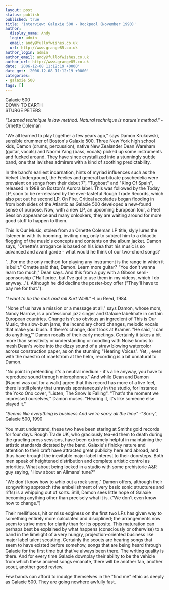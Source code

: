 ```yaml
---
layout: post
status: publish
published: true
title: 'Interview: Galaxie 500 - Rockpool (November 1990)'
author:
  display_name: Andy
  login: admin
  email: andy@fullofwishes.co.uk
  url: http://www.grange85.co.uk
author_login: admin
author_email: andy@fullofwishes.co.uk
author_url: http://www.grange85.co.uk
date: '2006-12-08 11:12:19 +0000'
date_gmt: '2006-12-08 11:12:19 +0000'
categories:
- galaxie 500
tags: []
---
```

<p>Galaxie 500<br/>DOWN TO EARTH<br/>STURGE PETERS</p>
<p><em>&quot;Learned technique Is law method. Natural technique is nature's method.&quot;</em> -Ornette Coleman</p>
<p>&quot;We all learned to play together a few years ago,&quot; says Damon Krukowski, sensible drummer of Boston's Galaxie 500. Three New York high school kids, Damon (drums, percussion), native New Zealander Dean Wareham (guitar, vocals) and Naomi Yang (bass, vocals) picked up some instruments and fucked around. They have since crystallized into a stunningly subtle band, one that lavishes admirers with a kind of soothing predictability.</p>
<p>In the band's earliest incarnation, hints of myriad influences such as the Velvet Underground, the Feelies and general barbituate psychedelia were prevalent on songs from their debut 7&quot;, &quot;Tugboat&quot; and &quot;King Of Spain&quot;, released in 1988 on Boston's Aurora label. This was followed by the Today LP, soon to be re-released by the ever-tasteful Rough Trade Records, which also put out he second LP, On Fire. Critical accolades began flooding in from both sides of the Atlantic as Galaxie 500 developed a new-found sense of purpose. Now, with a new LP, an upcoming European tour, a Peel Session appearance and many onlookers, they are waiting around for more good stuff to happen to them.</p>
<p>This Is Our Music, stolen from an Ornette Coleman LP title, slyly lures the listener in with its booming, inviting ring, only to subject him to a didactic flogging of the music's concepts and contents on the album jacket. Damon says, &quot;Ornette's arrogance is based on his idea that his music is so advanced and avant garde - what would he think of our two-chord songs?</p>
<p>&quot;...For me the only method for playing any instrument is the range in which it is built.&quot; Ornette said that, Damon. Learn more guitar? &quot;You don't wanna learn too much,&quot; Dean says. And this from a guy with a Gibson semi-sponsorship (&quot;Half price, but I've got to use them in my videos, which I do anyway...&quot;). Although he did decline the poster-boy offer (&quot;They'll have to pay me for that.&quot;).</p>
<p><em>&quot;I want to be the rock and roll Kurt Weill.&quot;</em> -Lou Reed, 1984</p>
<p>&quot;None of us have a mission or a message at all,&quot; says Damon, whose mom, Nancy Harrow, is a professional jazz singer and Galaxie labelmate in certain European countries. Change isn't so obvious an ingredient of This is Our Music, the slow-bum jams, the incendiary chord changes, melodic vocals that make you blush. If there's change, don't look at Kramer. &quot;He said, 'I can do anything,'&quot; Damon recalls of their early meetings. Certainly it takes a bit more than sensitivity or understanding or noodling with Noise knobs to mesh Dean's voice into the dizzy sound of a straw blowing watercolor across construction paper, as on the stunning &quot;Hearing Voices&quot;. Yet, , even   with   the   maestro   of maelstrom at the helm, recording is a bit unnatural to Damon.</p>
<p>&quot;No point in pretending it's a neutral medium - it's a lie anyway, you have to reproduce sound through microphones.&quot; And while Dean and Damon (Naomi was out for a walk) agree that this record has more of a live feel, there is still plenty that unravels spontaneously in the studio, for instance the Yoko Ono cover, &quot;Listen, The Snow Is Falling&quot;. &quot;That's the moment we impressed ourselves,&quot; Damon muses. &quot;Hearing it, it's like someone else played it.&quot;</p>
<p><em>&quot;Seems like everything is business And we're sorry all the time&quot;</em> -&quot;Sorry&quot;, Galaxie 500, 1990</p>
<p>You must understand, these two have been staring at Smiths gold records for four days. Rough Trade UK, who graciously tea-ed them to death during the grueling press sessions, have been extremely helpful in maintaining the artistic standards dictated by the band. Galaxie's finicky nature and attention to their craft have attracted great publicity here and abroad, and thus have brought the inevitable major label interest to their doorsteps. Both men speak of heightened distribution and complete artistic control as priorities. What about being locked in a studio with some prehistoric A&R guy saying, &quot;How about an Allmans' tune?&quot;</p>
<p>&quot;We don't know how to whip out a rock song,&quot; Damon offers, although their songwriting approach (the embellishment of very basic sonic structures and riffs) is a whipping out of sorts. Still, Damon sees little hope of Galaxie becoming anything other than precisely what it is. (&quot;We don't even know how to change.&quot;)</p>
<p>Their mellifluous, hit or miss edginess on the first two LPs has given way to something entirely more calculated and disciplined; the arrangements now seem to strive more for clarity than for its opposite. This maturation can perhaps best be explained by what happens (consciously or otherwise) to a band in the limelight of a very hungry, projection-oriented business like major label talent scouting. Certainly the scouts are hearing songs that seem to have existed before somehow, songs that are being heard through Galaxie for the first time but that've always been there. The writing quality is there. And for every time Galaxie downplay their ability to be the vehicle from which these ancient songs emanate, there will be another fan, another scout, another good review.</p>
<p>Few bands can afford to indulge themselves in the &quot;find me&quot; ethic as deeply as Galaxie 500. They are going nowhere awfully fast.</p>
